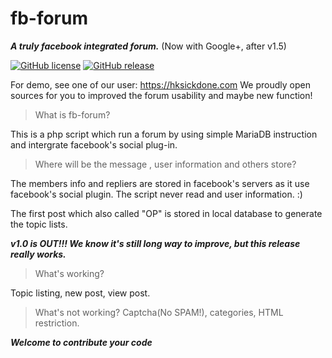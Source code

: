 # fb-forum
*****A truly facebook integrated forum.***** (Now with Google+, after v1.5)

[![GitHub license](https://img.shields.io/github/license/mashape/apistatus.svg)](https://github.com/fbForum/fb-forum.git)
[![GitHub release](https://img.shields.io/github/release/qubyte/rubidium.svg)](https://github.com/fbForum/fb-forum.git)

For demo, see one of our user:  https://hksickdone.com
We proudly open sources for you to improved the forum usability and maybe new function!


> What is fb-forum?

This is a php script which run a forum by using simple MariaDB instruction and intergrate facebook's social plug-in.

>Where will be the message , user information and others store?

The members  info and repliers are stored in facebook's servers as it use facebook's social plugin. The script never read and user information. :)

The first post which also called "OP" is stored in local database to generate the topic lists.

***v1.0 is OUT!!! We know it's still long way to improve, but this release really works.***

>What's working?

Topic listing, new post, view post.

>What's not working?
Captcha(No SPAM!), categories, HTML restriction.


***Welcome to contribute your code***
